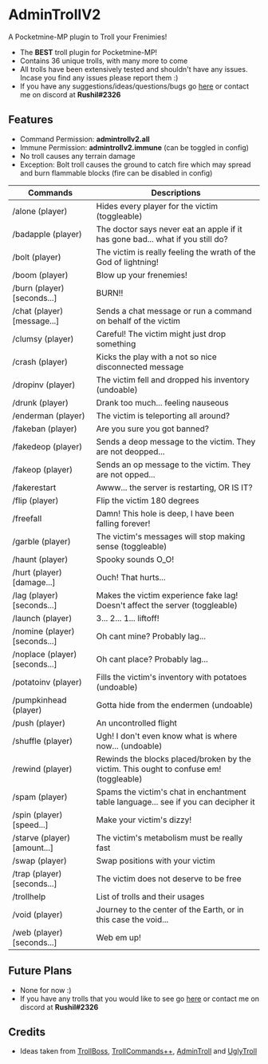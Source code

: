 # AdminTrollV2
A Pocketmine-MP plugin to Troll your Frenimies!

- The **BEST** troll plugin for Pocketmine-MP!
- Contains 36 unique trolls, with many more to come
- All trolls have been extensively tested and shouldn't have any issues. Incase you find any issues please report them :)
- If you have any suggestions/ideas/questions/bugs go [here](https://github.com/Rushil13579/AdminTrollV2/issues) or contact me on discord at **Rushil#2326**

## Features

- Command Permission: **admintrollv2.all**
- Immune Permission: **admintrollv2.immune** (can be toggled in config)
- No troll causes any terrain damage
- Exception: Bolt troll causes the ground to catch fire which may spread and burn flammable blocks (fire can be disabled in config)

Commands | Descriptions
---------|-------------
/alone (player) | Hides every player for the victim (toggleable)
/badapple (player) | The doctor says never eat an apple if it has gone bad... what if you still do?
/bolt (player) | The victim is really feeling the wrath of the God of lightning!
/boom (player) | Blow up your frenemies!
/burn (player) [seconds...] | BURN!!
/chat (player) [message...] | Sends a chat message or run a command on behalf of the victim
/clumsy (player) | Careful! The victim might just drop something
/crash (player) | Kicks the play with a not so nice disconnected message
/dropinv (player) | The victim fell and dropped his inventory (undoable)
/drunk (player) | Drank too much... feeling nauseous
/enderman (player) | The victim is teleporting all around?
/fakeban (player) | Are you sure you got banned?
/fakedeop (player) | Sends a deop message to the victim. They are not deopped...
/fakeop (player) | Sends an op message to the victim. They are not opped...
/fakerestart | Awww... the server is restarting, OR IS IT?
/flip (player) | Flip the victim 180 degrees
/freefall | Damn! This hole is deep, I have been falling forever!
/garble (player) | The victim's messages will stop making sense (toggleable)
/haunt (player) | Spooky sounds O_O!
/hurt (player) [damage...] | Ouch! That hurts...
/lag (player) [seconds...] | Makes the victim experience fake lag! Doesn't affect the server (toggleable)
/launch (player) | 3... 2... 1... liftoff!
/nomine (player) [seconds...] | Oh cant mine? Probably lag...
/noplace (player) [seconds...] | Oh cant place? Probably lag...
/potatoinv (player) | Fills the victim's inventory with potatoes (undoable)
/pumpkinhead (player) | Gotta hide from the endermen (undoable)
/push (player) | An uncontrolled flight
/shuffle (player) | Ugh! I don't even know what is where now... (undoable)
/rewind (player) | Rewinds the blocks placed/broken by the victim. This ought to confuse em! (toggleable)
/spam (player) | Spams the victim's chat in enchantment table language... see if you can decipher it
/spin (player) [speed...] | Make your victim's dizzy!
/starve (player) [amount...] | The victim's metabolism must be really fast
/swap (player) | Swap positions with your victim
/trap (player) [seconds...] | The victim does not deserve to be free
/trollhelp | List of trolls and their usages
/void (player) | Journey to the center of the Earth, or in this case the void...
/web (player) [seconds...] | Web em up!

## Future Plans

- None for now :)
- If you have any trolls that you would like to see go [here](https://github.com/Rushil13579/AdminTrollV2/issues) or contact me on discord at **Rushil#2326**

## Credits

- Ideas taken from [TrollBoss](https://www.spigotmc.org/resources/trollboss.47423/), [TrollCommands++](https://dev.bukkit.org/projects/troll-commands-plus-plus), [AdminTroll](https://poggit.pmmp.io/p/admintroll) and [UglyTroll](https://github.com/skyzonemc/UglyTroll)
